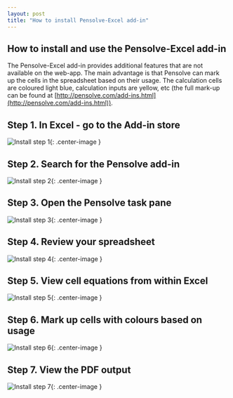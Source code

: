 ```yaml
---
layout: post
title: "How to install Pensolve-Excel add-in"
---
```


How to install and use the Pensolve-Excel add-in
-------------------------------------------------------------------

The Pensolve-Excel add-in provides additional features that are not available on the web-app.
The main advantage is that Pensolve can mark up the cells in the spreadsheet based on their usage.
The calculation cells are coloured light blue, calculation inputs are yellow, etc (the full mark-up can be found at [http://pensolve.com/add-ins.html](http://pensolve.com/add-ins.html)).

## Step 1. In Excel - go to the Add-in store

 ![Install step 1](http://pensolve.com/blog/public/install-excel-add-in/step-1.png){: .center-image }

## Step 2. Search for the Pensolve add-in

![Install step 2](http://pensolve.com/blog/public/install-excel-add-in/step-2.png){: .center-image }

## Step 3. Open the Pensolve task pane

![Install step 3](http://pensolve.com/blog/public/install-excel-add-in/step-3.png){: .center-image }

## Step 4. Review your spreadsheet

![Install step 4](http://pensolve.com/blog/public/install-excel-add-in/step-4.png){: .center-image }

## Step 5. View cell equations from within Excel

![Install step 5](http://pensolve.com/blog/public/install-excel-add-in/step-5.png){: .center-image }

## Step 6. Mark up cells with colours based on usage

![Install step 6](http://pensolve.com/blog/public/install-excel-add-in/step-6.png){: .center-image }

## Step 7. View the PDF output

![Install step 7](http://pensolve.com/blog/public/install-excel-add-in/step-7.png){: .center-image }

